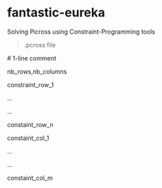 # fantastic-eureka
Solving Picross using Constraint-Programming tools

> .pcross file

\# 1-line comment

nb_rows,nb_columns

constraint_row_1

...

...

constaint_row_n

constaint_col_1

...

...

constaint_col_m

